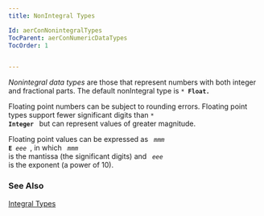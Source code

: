 ```yaml
---
title: NonIntegral Types

Id: aerConNonintegralTypes
TocParent: aerConNumericDataTypes
TocOrder: 1


---
```


*Nonintegral data types* are those that represent numbers with both integer and fractional parts. The default nonIntegral type is <code>* **Float.** </code> 

Floating point numbers can be subject to rounding errors. Floating point types support fewer significant digits than <code>* **Integer** </code> but can represent values of greater magnitude. 

Floating point values can be expressed as <code> *mmm* **E** *eee* </code>, in which <code> *mmm* </code> is the mantissa (the significant digits) and <code> *eee* </code> is the exponent (a power of 10). 

### See Also
[Integral Types](aerConIntegralTypes.html) 
